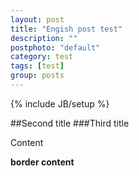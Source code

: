 ```yaml
---
layout: post
title: "Engish post test"
description: ""
postphoto: "default"
category: test
tags: [test]
group: posts
---
```

{% include JB/setup %}

##Second title
###Third title

Content

**border content**
